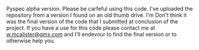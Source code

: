 Pyspec alpha version. Please be carfeful using this code. I've uploaded the
repository from a version I found on an old thumb drive. I'm Don't think it was
the final version of the code that I submitted at conclusion of the project. If
you have a use for this code please contact me at w.mcalister@gmx.com and I'll
endevour to find the final version or to otherwise help you. 